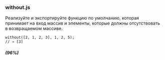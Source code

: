 ### without.js

Реализуйте и экспортируйте функцию по умолчанию, которая принимает на вход массив и элементы, которые должны отсутствовать в возвращаемом массиве.

```
without([2, 1, 2, 3], 1, 2, 5);
// → [3]
```
##### (96%)